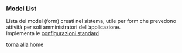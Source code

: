 ### Model List
Lista dei model (form) creati nel sistema, utile per form che prevedono attività per soli amministratori dell’applicazione.  
Implementa le [configurazioni standard](../../base.md#Neicomponentisonogestiteleseguentiproprietà)

[torna alla home](../../index.md)
